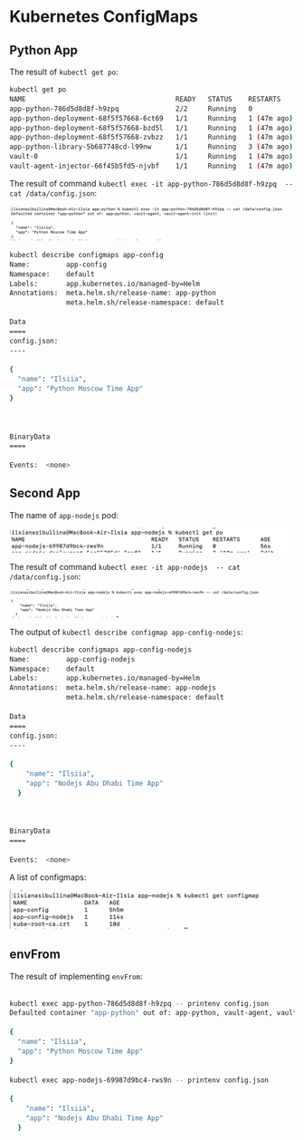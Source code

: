 # Kubernetes ConfigMaps

## Python App

The result of `kubectl get po`:

```bash
kubectl get po                                           
NAME                                     READY   STATUS    RESTARTS      AGE
app-python-786d5d8d8f-h9zpq              2/2     Running   0             6m49s
app-python-deployment-68f5f57668-6ct69   1/1     Running   1 (47m ago)   2d17h
app-python-deployment-68f5f57668-bzd5l   1/1     Running   1 (47m ago)   2d17h
app-python-deployment-68f5f57668-zvbzz   1/1     Running   1 (47m ago)   2d17h
app-python-library-5b687748cd-l99nw      1/1     Running   3 (47m ago)   8d
vault-0                                  1/1     Running   1 (47m ago)   2d18h
vault-agent-injector-66f45b5fd5-njvbf    1/1     Running   1 (47m ago)   2d18h
```

The result of command `kubectl exec -it app-python-786d5d8d8f-h9zpq  -- cat /data/config.json`:

![Cat config](./pics/python_cat_config.png)

```bash
kubectl describe configmaps app-config       
Name:         app-config
Namespace:    default
Labels:       app.kubernetes.io/managed-by=Helm
Annotations:  meta.helm.sh/release-name: app-python
              meta.helm.sh/release-namespace: default

Data
====
config.json:
----

{
  "name": "Ilsiia",
  "app": "Python Moscow Time App"
}



BinaryData
====

Events:  <none>
```

## Second App

The name of `app-nodejs` pod:

![pod name](./pics/get_po_nodejs.png)

The result of command `kubectl exec -it app-nodejs  -- cat /data/config.json`:

![Config content](./pics/nodejs_cat_config.png)

The output of `kubectl describe configmap app-config-nodejs`:

```bash
kubectl describe configmaps app-config-nodejs
Name:         app-config-nodejs
Namespace:    default
Labels:       app.kubernetes.io/managed-by=Helm
Annotations:  meta.helm.sh/release-name: app-nodejs
              meta.helm.sh/release-namespace: default

Data
====
config.json:
----

{
    "name": "Ilsiia",
    "app": "Nodejs Abu Dhabi Time App"
  }



BinaryData
====

Events:  <none>
```

A list of configmaps:

![Configmap list](./pics/get_configmap.png)

## envFrom

The result of implementing `envFrom`:

```bash

kubectl exec app-python-786d5d8d8f-h9zpq -- printenv config.json
Defaulted container "app-python" out of: app-python, vault-agent, vault-agent-init (init)

{
  "name": "Ilsiia",
  "app": "Python Moscow Time App"
}

kubectl exec app-nodejs-69987d9bc4-rws9n -- printenv config.json 

{
    "name": "Ilsiia",
    "app": "Nodejs Abu Dhabi Time App"
  }

```
